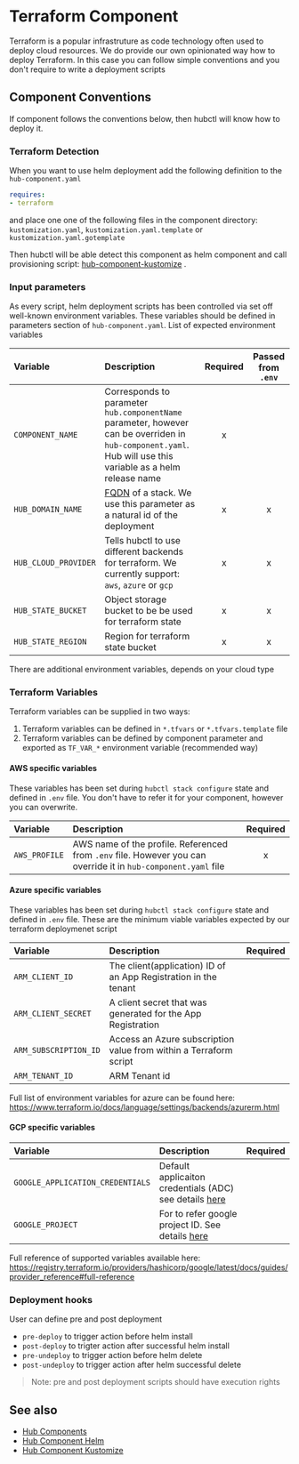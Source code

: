 # Terraform Component

Terraform is a popular infrastruture as code technology often used to deploy cloud resources. We do provide our own opinionated way how to deploy Terraform. In this case you can follow simple conventions and you don't require to write a deployment scripts

## Component Conventions

If component follows the conventions below, then hubctl will know how to deploy  it.

### Terraform Detection

When you want to use helm deployment add the following definition to the `hub-component.yaml`

```yaml
requires:
- terraform
```

and place one one of the following files in the component directory:  `kustomization.yaml`, `kustomization.yaml.template` or `kustomization.yaml.gotemplate`

Then hubctl will be able detect this component as helm component and call provisioning script: [hub-component-kustomize](https://github.com/agilestacks/hub-extensions/blob/master/hub-component-kustomize) .

### Input parameters

As every script, helm deployment scripts has been controlled via set off well-known environment variables. These variables should be defined in parameters section of `hub-component.yaml`. List of expected environment variables

| Variable   | Description | Required | Passed from `.env`
| :-------- | :-------- | :-: | :--:
| `COMPONENT_NAME` | Corresponds to parameter `hub.componentName` parameter, however can be overriden in `hub-component.yaml`. Hub will use this variable as a helm release name | x | |
| `HUB_DOMAIN_NAME` | [FQDN](https://en.wikipedia.org/wiki/Fully_qualified_domain_name) of a stack. We use this parameter as a natural id of the deployment | x | x |
| `HUB_CLOUD_PROVIDER` | Tells hubctl to use different backends for terraform. We currently support: `aws`, `azure` or `gcp` | x | x |
| `HUB_STATE_BUCKET` | Object storage bucket to be be used for terraform state  | x | x |
| `HUB_STATE_REGION` | Region for terraform state bucket  | x | x |

There are additional environment variables, depends on your cloud type

### Terraform Variables

Terraform variables can be supplied in two ways:

1. Terraform variables can be defined in `*.tfvars` or `*.tfvars.template` file
2. Terraform variables can be defined by component parameter and exported as `TF_VAR_*` environment variable (recommended way)

#### AWS specific variables

These variables has been set during `hubctl stack configure` state and defined in `.env` file. You don't have to refer it for your component, however you can overwrite.

| Variable   | Description | Required
| :-------- | :-------- | :-: |
| `AWS_PROFILE` | AWS name of the profile. Referenced from `.env` file. However you can override it in `hub-component.yaml` file | x |

#### Azure specific variables

These variables has been set during `hubctl stack configure` state and defined in `.env` file. These are the minimum viable variables expected by our terraform deploymenet script

| Variable   | Description | Required
| :-------- | :-------- | :-: |
| `ARM_CLIENT_ID` | The client(application) ID of an App Registration in the tenant | |
| `ARM_CLIENT_SECRET` | A client secret that was generated for the App Registration | |
| `ARM_SUBSCRIPTION_ID` | Access an Azure subscription value from within a Terraform script | |
| `ARM_TENANT_ID` | ARM Tenant id | |

Full list of environment variables for azure can be found here: https://www.terraform.io/docs/language/settings/backends/azurerm.html

#### GCP specific variables


| Variable   | Description | Required
| :-------- | :-------- | :-: |
| `GOOGLE_APPLICATION_CREDENTIALS` | Default applicaiton credentials (ADC) see details [here](https://cloud.google.com/docs/authentication/production) | |
| `GOOGLE_PROJECT` | For to refer google project ID. See details [here](https://registry.terraform.io/providers/hashicorp/google/latest/docs/guides/provider_reference#full-reference) | |

Full reference of supported variables available here: https://registry.terraform.io/providers/hashicorp/google/latest/docs/guides/provider_reference#full-reference

### Deployment hooks

User can define pre and post deployment

* `pre-deploy` to trigger action before helm install
* `post-deploy` to trigter action after successful helm install
* `pre-undeploy` to trigger action before helm delete
* `post-undeploy` to trigger action after helm successful delete

> Note: pre and post deployment scripts should have execution rights

## See also

* [Hub Components](hub-component.md)
* [Hub Component Helm](hub-component-helm.md)
* [Hub Component Kustomize](hub-component-kustomize.md)
